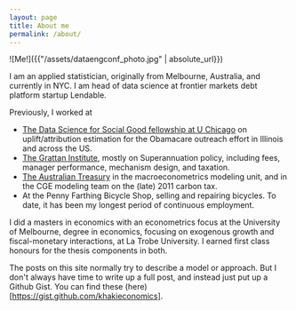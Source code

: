 ```yaml
---
layout: page
title: About me
permalink: /about/
---
```


![Me!]({{"/assets/dataengconf_photo.jpg" | absolute_url}})

I am an applied statistician, originally from Melbourne, Australia, and currently in NYC. I am head of
data science at frontier markets debt platform startup Lendable. 

Previously, I worked at 

- [The Data Science for Social Good fellowship at U Chicago](dssg.uchicago.edu) on uplift/attribution estimation for the Obamacare outreach effort in Illinois and across the US.
- [The Grattan Institute](grattan.edu.au), mostly on Superannuation policy, including fees, manager performance, mechanism design, and taxation. 
- [The Australian Treasury](treasury.gov.au) in the macroeconometrics modeling unit, and in the CGE modeling team on the (late) 2011 carbon tax. 
- At the Penny Farthing Bicycle Shop, selling and repairing bicycles. To date, it has been my longest period of continuous employment. 

I did a masters in economics with an econometrics focus at the University of Melbourne, degree in economics, focusing on exogenous growth and fiscal-monetary interactions, at La Trobe University. I earned first
class honours for the thesis components in both. 

The posts on this site normally try to describe a model or approach. But I don't always have time
to write up a full post, and instead just put up a Github Gist. You can find these (here)[https://gist.github.com/khakieconomics].


